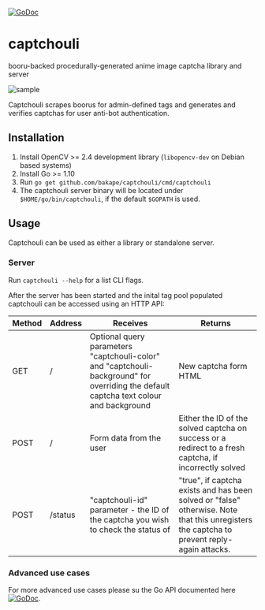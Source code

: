 [![GoDoc](https://godoc.org/github.com/bakape/captchouli?status.svg)](https://godoc.org/github.com/bakape/captchouli)

# captchouli
booru-backed procedurally-generated anime image captcha library and server

![sample](https://github.com/bakape/captchouli/raw/master/assets/sample.png)

Captchouli scrapes boorus for admin-defined tags and generates and verifies captchas for user anti-bot authentication. 

## Installation

1. Install OpenCV >= 2.4 development library (`libopencv-dev` on Debian based systems)
2. Install Go >= 1.10
3. Run `go get github.com/bakape/captchouli/cmd/captchouli`
4. The captchouli server binary will be located under `$HOME/go/bin/captchouli`, if the default `$GOPATH` is used.

## Usage

Captchouli can be used as either a library or standalone server. 

### Server

Run `captchouli --help` for a list CLI flags. 

After the server has been started and the inital tag pool populated captchouli can be accessed using an HTTP API:

| Method | Address | Receives                                                                                                                               | Returns                                                                                                                                    |
|--------|---------|----------------------------------------------------------------------------------------------------------------------------------------|--------------------------------------------------------------------------------------------------------------------------------------------|
| GET    | /       | Optional query parameters "captchouli-color" and "captchouli-background" for overriding the default captcha text colour and background | New captcha form HTML                                                                                                                      |
| POST   | /       | Form data from the user                                                                                                                | Either the ID of the solved captcha on success or a redirect to a fresh captcha, if incorrectly solved                                     |
| POST   | /status | "captchouli-id" parameter - the ID of the captcha you wish to check the status of                                                      | "true", if captcha exists and has been solved or "false" otherwise. Note that this unregisters the captcha to prevent reply-again attacks. |


### Advanced use cases

For more advanced use cases please su the Go API documented here [![GoDoc](https://godoc.org/github.com/bakape/captchouli?status.svg)](https://godoc.org/github.com/bakape/captchouli).
 

